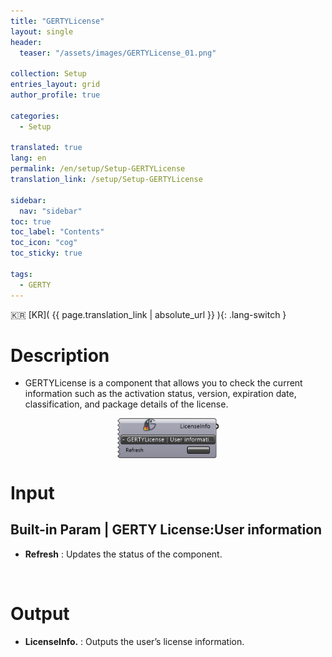 ```yaml
---
title: "GERTYLicense"
layout: single
header:
  teaser: "/assets/images/GERTYLicense_01.png"

collection: Setup
entries_layout: grid
author_profile: true

categories:
  - Setup

translated: true
lang: en
permalink: /en/setup/Setup-GERTYLicense
translation_link: /setup/Setup-GERTYLicense

sidebar:
  nav: "sidebar"
toc: true
toc_label: "Contents"
toc_icon: "cog"
toc_sticky: true

tags: 
  - GERTY
---
```


:kr: [KR]( {{ page.translation_link | absolute_url }} ){: .lang-switch }

# Description

* GERTYLicense is a component that allows you to check the current information such as the activation status, version, expiration date, classification, and package details of the license.

<p align="center">  <img src="/assets/images/GERTYLicense_01.png" align="center" width="32%"></p>

# Input
## Built-in Param | GERTY License:User information

* **Refresh** : Updates the status of the component.

<br>

# Output

* **LicenseInfo.** :  Outputs the user’s license information.
